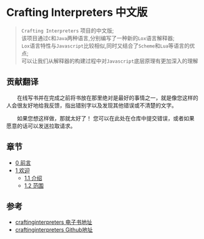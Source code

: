 # Crafting Interpreters 中文版
> `Crafting Interpreters` 项目的中文版;  
> 该项目通过`C`和`Java`两种语言,分别编写了一种新的`Lox`语言解释器;  
> `Lox`语言特性与`Javascript`比较相似,同时又结合了`Scheme`和`Lua`等语言的优点;  
> 可以让我们从解释器的构建过程中对`Javascript`底层原理有更加深入的理解

## 贡献翻译
&emsp;&emsp;在线写书并在完成之前将书放在那里绝对是最好的事情之一，就是像您这样的人会很友好地给我反馈，指出错别字以及发现其他错误或不清楚的文字。

&emsp;&emsp;如果您想这样做，那就太好了！ 您可以在此处在仓库中提交错误，或者如果愿意的话可以发送拉取请求。 

## 章节
- [0 前言](./00_preface.md)
- [1 欢迎](./10_welcome.md)
  - [1.1 介绍](./11_introduction.md)
  - [1.2 范围](./11_introduction.md)
## 参考
- [craftinginterpreters 电子书地址](https://craftinginterpreters.com/)
- [craftinginterpreters Github地址](https://github.com/munificent/craftinginterpreters)
  